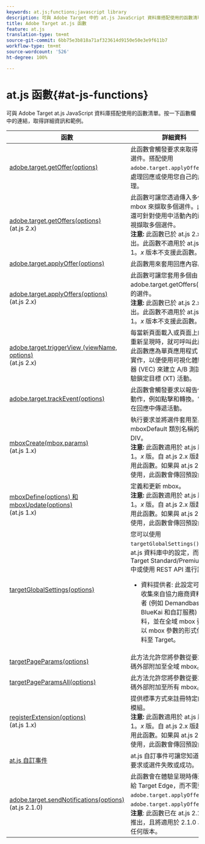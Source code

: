 ```yaml
---
keywords: at.js;functions;javascript library
description: 可與 Adobe Target 中的 at.js JavaScript 資料庫搭配使用的函數清單。
title: Adobe Target at.js 函數
feature: at.js
translation-type: tm+mt
source-git-commit: 6bb75e3b818a71af323614d9150e50e3e9f611b7
workflow-type: tm+mt
source-wordcount: '526'
ht-degree: 100%

---
```



# at.js 函數{#at-js-functions}

可與 Adobe Target at.js JavaScript 資料庫搭配使用的函數清單。按一下函數欄中的連結，取得詳細資訊和範例。

| 函數 | 詳細資料 |
| --- | --- | 
| [adobe.target.getOffer(options)](/help/c-implementing-target/c-implementing-target-for-client-side-web/adobe-target-getoffer.md) | 此函數會觸發要求來取得 Target 選件。搭配使用 `adobe.target.applyOffer()` 來處理回應或使用您自己的成功處理。 |
| [adobe.target.getOffers(options)](/help/c-implementing-target/c-implementing-target-for-client-side-web/adobe-target-getoffers-atjs-2.md)<br>(at.js 2.x) | 此函數可讓您透過傳入多個 mbox 來擷取多個選件。此外，還可針對使用中活動內的所有檢視擷取多個選件。<br>**注意:** 此函數已於 at.js 2.x 推出。此函數不適用於 at.js 版本 1。*x* 版本不支援此函數。 |
| [adobe.target.applyOffer(options)](/help/c-implementing-target/c-implementing-target-for-client-side-web/adobe-target-applyoffer.md) | 此函數用來套用回應內容。 |
| [adobe.target.applyOffers(options)](/help/c-implementing-target/c-implementing-target-for-client-side-web/adobe-target-applyoffers-atjs-2.md)<br>(at.js 2.x) | 此函數可讓您套用多個由 adobe.target.getOffers() 擷取的選件。<br>**注意:** 此函數已於 at.js 2.x 推出。此函數不適用於 at.js 版本 1。*x* 版本不支援此函數。 |
| [adobe.target.triggerView (viewName, options)](/help/c-implementing-target/c-implementing-target-for-client-side-web/adobe-target-triggerview-atjs-2.md)<br>(at.js 2.x) | 每當新頁面載入或頁面上的元件重新呈現時，就可呼叫此函數。<br> 此函數應為單頁應用程式 (SPA) 實作，以便使用可視化體驗撰寫器 (VEC) 來建立 A/B 測試和體驗鎖定目標 (XT) 活動。 |
| [adobe.target.trackEvent(options)](/help/c-implementing-target/c-implementing-target-for-client-side-web/adobe-target-trackevent.md) | 此函數會觸發要求以報告使用者動作，例如點擊和轉換。它不會在回應中傳遞活動。 |
| [mboxCreate(mbox,params)](/help/c-implementing-target/c-implementing-target-for-client-side-web/mboxcreate-atjs.md)<br>(at.js 1.x) | 執行要求並將選件套用至具有 mboxDefault 類別名稱的最接近 DIV。<br>**注意:** 此函數適用於 at.js 版本 1。*x* 版。自 at.js 2.x 版起已棄用此函數。如果與 at.js 2.x 搭配使用，此函數會傳回預設內容。 |
| [mboxDefine(options) 和 mboxUpdate(options)](/help/c-implementing-target/c-implementing-target-for-client-side-web/mboxdefine-mboxupdate-atjs-1x.md)<br>(at.js 1.x) | 定義和更新 mbox。<br>**注意:** 此函數適用於 at.js 版本 1。*x* 版。自 at.js 2.x 版起已棄用此函數。如果與 at.js 2.x 搭配使用，此函數會傳回預設內容。 |
| [targetGlobalSettings(options)](/help/c-implementing-target/c-implementing-target-for-client-side-web/targetgobalsettings.md) | 您可以使用 `targetGlobalSettings()` 覆寫 at.js 資料庫中的設定，而非在 Target Standard/Premium UI 中或使用 REST API 進行設定。<ul><li>資料提供者: 此設定可讓客戶收集來自協力廠商資料提供者 (例如 Demandbase、BlueKai 和自訂服務) 的資料，並在全域 mbox 要求中以 mbox 參數的形式傳遞資料至 Target。</li></ul> |
| [targetPageParams(options)](/help/c-implementing-target/c-implementing-target-for-client-side-web/targetpageparams.md) | 此方法允許您將參數從要求程式碼外部附加至全域 mbox。 |
| [targetPageParamsAll(options)](/help/c-implementing-target/c-implementing-target-for-client-side-web/targetpageparamsall.md) | 此方法允許您將參數從要求程式碼外部附加至所有 mbox。 |
| [registerExtension(options)](/help/c-implementing-target/c-implementing-target-for-client-side-web/registerextension-atjs-1x.md)<br>(at.js 1.x) | 提供標準方式來註冊特定的延伸模組。<br>**注意:** 此函數適用於 at.js 版本 1。*x* 版。自 at.js 2.x 版起已棄用此函數。如果與 at.js 2.x 搭配使用，此函數會傳回預設內容。 |
| [at.js 自訂事件](/help/c-implementing-target/c-implementing-target-for-client-side-web/atjs-custom-events.md) | at.js 自訂事件可讓您知道 mbox 要求或選件失敗或成功。 |
| [adobe.target.sendNotifications(options)](/help/c-implementing-target/c-implementing-target-for-client-side-web/adobe.target.sendnotifications-atjs-21.md)<br>(at.js 2.1.0) | 此函數會在體驗呈現時傳送通知給 Target Edge，而不需要使用 `adobe.target.applyOffer()` 或 `adobe.target.applyOffers()`。<br>**注意**: 此函數已在 at.js 2.1.0 中推出，且將適用於 2.1.0 以上的任何版本。 |

